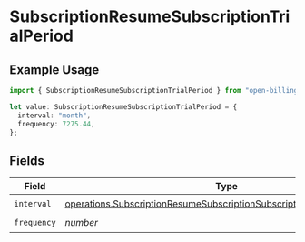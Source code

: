 # SubscriptionResumeSubscriptionTrialPeriod

## Example Usage

```typescript
import { SubscriptionResumeSubscriptionTrialPeriod } from "open-billing/models/operations";

let value: SubscriptionResumeSubscriptionTrialPeriod = {
  interval: "month",
  frequency: 7275.44,
};
```

## Fields

| Field                                                                                                                                                            | Type                                                                                                                                                             | Required                                                                                                                                                         | Description                                                                                                                                                      |
| ---------------------------------------------------------------------------------------------------------------------------------------------------------------- | ---------------------------------------------------------------------------------------------------------------------------------------------------------------- | ---------------------------------------------------------------------------------------------------------------------------------------------------------------- | ---------------------------------------------------------------------------------------------------------------------------------------------------------------- |
| `interval`                                                                                                                                                       | [operations.SubscriptionResumeSubscriptionSubscriptionsResponseInterval](../../models/operations/subscriptionresumesubscriptionsubscriptionsresponseinterval.md) | :heavy_check_mark:                                                                                                                                               | N/A                                                                                                                                                              |
| `frequency`                                                                                                                                                      | *number*                                                                                                                                                         | :heavy_check_mark:                                                                                                                                               | N/A                                                                                                                                                              |